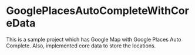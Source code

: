# GooglePlacesAutoCompleteWithCoreData
This is a sample project which has Google Map with Google Places Auto Complete. Also, implemented core data to store the locations.
